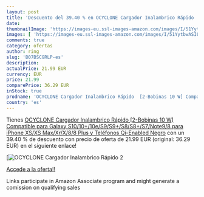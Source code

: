 ```yaml
---
layout: post
title: 'Descuento del 39.40 % en OCYCLONE Cargador Inalambrico Rápido  [2'
date: 
thumbnailImage: 'https://images-eu.ssl-images-amazon.com/images/I/51YytbwASIL._SL200_.jpg'
images: [ 'https://images-eu.ssl-images-amazon.com/images/I/51YytbwASIL._SL200_.jpg' ]
comments: true
category: ofertas
author: ring
slug: 'B07BSCGRLP-es'
description:
actualPrice: 21.99 EUR
currency: EUR
price: 21.99
comparePrice: 36.29 EUR
inStock: true
prodname: 'OCYCLONE Cargador Inalambrico Rápido  [2-Bobinas 10 W] Compatible para Galaxy S10/10+/10e/S9/S9+/S8/S8+/S7/Note9/8  para iPhone XS/XS Max/Xr/X/8/8 Plus y Teléfonos Qi-Enabled  Negro'
country: 'es'
---
```


Tienes [OCYCLONE Cargador Inalambrico Rápido  [2-Bobinas 10 W] Compatible para Galaxy S10/10+/10e/S9/S9+/S8/S8+/S7/Note9/8  para iPhone XS/XS Max/Xr/X/8/8 Plus y Teléfonos Qi-Enabled  Negro](https://www.amazon.es/dp/B07BSCGRLP/?tag=tolees-21) con un 39.40 % de descuento con precio de oferta de 21.99 EUR (original: 36.29 EUR) en el siguiente enlace!

[![OCYCLONE Cargador Inalambrico Rápido  [2](https://images-eu.ssl-images-amazon.com/images/I/51YytbwASIL._SL200_.jpg)](https://www.amazon.es/dp/B07BSCGRLP/?tag=tolees-21)

[Accede a la oferta!!](https://www.amazon.es/dp/B07BSCGRLP/?tag=tolees-21)

Links participate in Amazon Associate program and might generate a comission on qualifying sales


